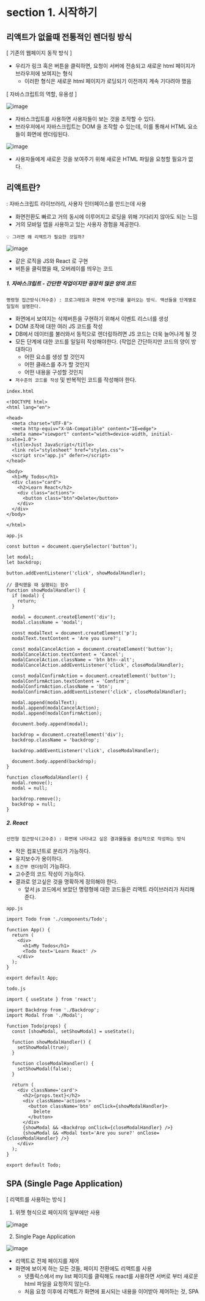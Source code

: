 # section 1. 시작하기

## 리액트가 없을때 전통적인 렌더링 방식 
[ 기존의 웹페이지 동작 방식 ] 
* 우리가 링크 혹은 버튼을 클릭하면, 요청이 서버에 전송되고 새로운 html 페이지가 브라우저에 보여지는 형식
    * 이러한 형식은 새로운 html 페이지가 로딩되기 이전까지 계속 기다려야 했음


[ 자바스크립트의 역할, 유용성 ]

![image](https://user-images.githubusercontent.com/63600953/171349030-95b8ae1b-d07f-403d-be16-deaf86fc06ef.png)

* 자바스크립트를 사용하면 사용자들이 보는 것을 조작할 수 있다. 
* 브라우저에서 자바스크립트는 DOM 을 조작할 수 있는데, 이를 통해서 HTML 요소들이 화면에 렌더링된다.

![image](https://user-images.githubusercontent.com/63600953/171349445-03666264-cde6-4d85-87b7-db468dda7ca6.png)

* 사용자들에게 새로운 것을 보여주기 위해 새로운 HTML 파일을 요청할 필요가 없다. 


## 리액트란?

: 자바스크립트 라이브러리, 사용자 인터페이스를 만드는데 사용

* 화면전환도 빠르고 거의 동시에 이루어지고 로딩을 위해 기다리지 않아도 되는 느낌
* 거의 모바일 앱을 사용하고 있는 사용자 경험을 제공한다. 

```
💡 그러면 왜 리액트가 필요한 것일까? 
```


![image](https://user-images.githubusercontent.com/63600953/171353408-e1b081cd-e719-493f-b934-65d50dcf51df.png)


* 같은 로직을 JS와 React 로 구현
* 버튼을 클릭했을 때, 오버레이를 띄우는 코드

##### 1. 자바스크립트 - 간단한 작업이지만 굉장히 많은 양의 코드

```
명령형 접근방식(저수준) : 프로그래밍과 화면에 무언가를 불러오는 방식. 액션들을 단계별로 일일히 설명한다. 
```

* 화면에서 보여지는 삭제버튼을 구현하기 위해서 이벤트 리스너를 생성
* DOM 조작에 대한 여러 JS 코드를 작성
* DB에서 데이터를 불러와서 동적으로 렌더링하려면 JS 코드는 더욱 늘어나게 될 것
* 모든 단계에 대한 코드를 일일히 작성해야한다. (작업은 간단하지만 코드의 양이 방대하다)
  * 어떤 요소를 생성 할 것인지
  * 어떤 클래스를 추가 할 것인지
  * 어떤 내용을 구성할 것인지
* `저수준의 코드를 작성` 및 반복적인 코드를 작성해야 한다. 

`index.html`
```
<!DOCTYPE html>
<html lang="en">

<head>
  <meta charset="UTF-8">
  <meta http-equiv="X-UA-Compatible" content="IE=edge">
  <meta name="viewport" content="width=device-width, initial-scale=1.0">
  <title>Just JavaScript</title>
  <link rel="stylesheet" href="styles.css">
  <script src="app.js" defer></script>
</head>

<body>
  <h1>My Todos</h1>
  <div class="card">
    <h2>Learn React</h2>
    <div class="actions">
      <button class="btn">Delete</button>
    </div>
  </div>
</body>

</html>
```


`app.js`
```
const button = document.querySelector('button');

let modal;
let backdrop;

button.addEventListener('click', showModalHandler);

// 클릭했을 때 실행되는 함수
function showModalHandler() {
  if (modal) {
    return;
  }

  modal = document.createElement('div');
  modal.className = 'modal';

  const modalText = document.createElement('p');
  modalText.textContent = 'Are you sure?';

  const modalCancelAction = document.createElement('button');
  modalCancelAction.textContent = 'Cancel';
  modalCancelAction.className = 'btn btn--alt';
  modalCancelAction.addEventListener('click', closeModalHandler);

  const modalConfirmAction = document.createElement('button');
  modalConfirmAction.textContent = 'Confirm';
  modalConfirmAction.className = 'btn';
  modalConfirmAction.addEventListener('click', closeModalHandler);

  modal.append(modalText);
  modal.append(modalCancelAction);
  modal.append(modalConfirmAction);

  document.body.append(modal);

  backdrop = document.createElement('div');
  backdrop.className = 'backdrop';

  backdrop.addEventListener('click', closeModalHandler);

  document.body.append(backdrop);
}

function closeModalHandler() {
  modal.remove();
  modal = null;

  backdrop.remove();
  backdrop = null;
}
```

##### 2. React 

```
선언형 접근방식(고수준) : 화면에 나타내고 싶은 결과물들을 중심적으로 작성하는 방식
```

* 작은 컴포넌트로 분리가 가능하다.
* 유지보수가 용이하다. 
* `조건부 렌더링`이 가능하다. 
* 고수준의 코드 작성이 가능하다.
* 결과로 얻고싶은 것을 명확하게 정의해야 한다. 
  * 앞서 js 코드에서 보았던 명령형에 대한 코드들은 리액트 라이브러리가 처리해준다. 

`app.js`
```
import Todo from './components/Todo';

function App() {
  return (
    <div>
      <h1>My Todos</h1>
      <Todo text='Learn React' />
    </div>
  );
}

export default App;
```

`todo.js`
```
import { useState } from 'react';

import Backdrop from './Backdrop';
import Modal from './Modal';

function Todo(props) {
  const [showModal, setShowModal] = useState();

  function showModalHandler() {
    setShowModal(true);
  }

  function closeModalHandler() {
    setShowModal(false);
  }

  return (
    <div className='card'>
      <h2>{props.text}</h2>
      <div className='actions'>
        <button className='btn' onClick={showModalHandler}>
          Delete
        </button>
      </div>
      {showModal && <Backdrop onClick={closeModalHandler} />}
      {showModal && <Modal text='Are you sure?' onClose={closeModalHandler} />}
    </div>
  );
}

export default Todo;
```

## SPA (Single Page Application)

[ 리액트를 사용하는 방식 ]

1. 위젯 형식으로 페이지의 일부에만 사용

![image](https://user-images.githubusercontent.com/63600953/171417657-0f772a48-f19c-4529-b3a3-0ba8d24b22d8.png)


2. Single Page Application

![image](https://user-images.githubusercontent.com/63600953/171418780-43b029f6-d5f2-4567-b113-1f6bf09c1cc6.png)

* 리액트로 전체 페이지를 제어
* 화면에 보이게 하는 모든 것들, 페이지 전환에도 리액트를 사용
  * 넷플릭스에서 my list 페이지를 클릭해도 react를 사용하면 서버로 부터 새로운 html 파일을 요청하지 않는다. 
  * 처음 요청 이후에 리액트가 화면에 표시되는 내용을 이어받아 제어하는 것, SPA
  
